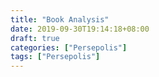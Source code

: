 ```yaml
---
title: "Book Analysis"
date: 2019-09-30T19:14:18+08:00
draft: true
categories: ["Persepolis"]
tags: ["Persepolis"]
---
```


